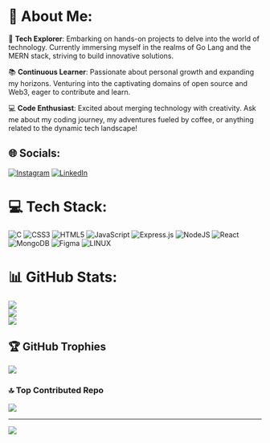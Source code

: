 # 💫 About Me:
🚀 **Tech Explorer**: Embarking on hands-on projects to delve into the world of technology. Currently immersing myself in the realms of Go Lang and the MERN stack, striving to build innovative solutions.

📚 **Continuous Learner**: Passionate about personal growth and expanding my horizons. Venturing into the captivating domains of open source and Web3, eager to contribute and learn.

💻 **Code Enthusiast**: Excited about merging technology with creativity. Ask me about my coding journey, my adventures fueled by coffee, or anything related to the dynamic tech landscape!


## 🌐 Socials:
[![Instagram](https://img.shields.io/badge/Instagram-%23E4405F.svg?logo=Instagram&logoColor=white)](https://instagram.com/nkmoninsta) [![LinkedIn](https://img.shields.io/badge/LinkedIn-%230077B5.svg?logo=linkedin&logoColor=white)](https://linkedin.com/in/nkmonlink) 

# 💻 Tech Stack:
![C](https://img.shields.io/badge/c-%2300599C.svg?style=for-the-badge&logo=c&logoColor=white) ![CSS3](https://img.shields.io/badge/css3-%231572B6.svg?style=for-the-badge&logo=css3&logoColor=white) ![HTML5](https://img.shields.io/badge/html5-%23E34F26.svg?style=for-the-badge&logo=html5&logoColor=white) ![JavaScript](https://img.shields.io/badge/javascript-%23323330.svg?style=for-the-badge&logo=javascript&logoColor=%23F7DF1E) ![Express.js](https://img.shields.io/badge/express.js-%23404d59.svg?style=for-the-badge&logo=express&logoColor=%2361DAFB) ![NodeJS](https://img.shields.io/badge/node.js-6DA55F?style=for-the-badge&logo=node.js&logoColor=white) ![React](https://img.shields.io/badge/react-%2320232a.svg?style=for-the-badge&logo=react&logoColor=%2361DAFB) ![MongoDB](https://img.shields.io/badge/MongoDB-%234ea94b.svg?style=for-the-badge&logo=mongodb&logoColor=white) 	![Figma](https://img.shields.io/badge/figma-%23F24E1E.svg?style=for-the-badge&logo=figma&logoColor=white) ![LINUX](https://img.shields.io/badge/Linux-FCC624?style=for-the-badge&logo=linux&logoColor=black)
# 📊 GitHub Stats:
![](https://github-readme-stats.vercel.app/api?username=nkmongit&theme=gotham&hide_border=false&include_all_commits=true&count_private=true)<br/>
![](https://github-readme-streak-stats.herokuapp.com/?user=nkmongit&theme=gotham&hide_border=false)<br/>
![](https://github-readme-stats.vercel.app/api/top-langs/?username=nkmongit&theme=gotham&hide_border=false&include_all_commits=true&count_private=true&layout=compact)

## 🏆 GitHub Trophies
![](https://github-profile-trophy.vercel.app/?username=nkmongit&theme=tokyonight&no-frame=true&no-bg=false&margin-w=4)

### 🔝 Top Contributed Repo
![](https://github-contributor-stats.vercel.app/api?username=nkmongit&limit=5&theme=tokyonight&combine_all_yearly_contributions=true)

---
[![](https://visitcount.itsvg.in/api?id=nkmongit&icon=3&color=1)](https://visitcount.itsvg.in)

<!-- Proudly created with GPRM ( https://gprm.itsvg.in ) -->
